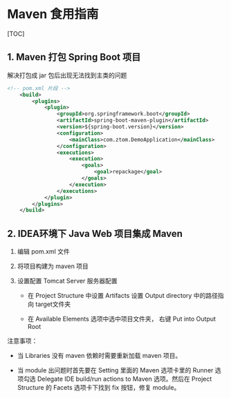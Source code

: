 # Maven 食用指南

[TOC]

## 1. Maven 打包 Spring Boot 项目

解决打包成 jar 包后出现无法找到主类的问题

```xml
<!-- pom.xml 片段 -->
    <build>
        <plugins>
            <plugin>
                <groupId>org.springframework.boot</groupId>
                <artifactId>spring-boot-maven-plugin</artifactId>
                <version>${spring-boot.version}</version>
                <configuration>
                    <mainClass>com.ztom.DemoApplication</mainClass>
                </configuration>
                <executions>
                    <execution>
                        <goals>
                            <goal>repackage</goal>
                        </goals>
                    </execution>
                </executions>
            </plugin>
        </plugins>
    </build>
```

## 2. IDEA环境下 Java Web 项目集成 Maven

1. 编辑 pom.xml 文件

2. 将项目构建为 maven 项目

3. 设置配置 Tomcat Server 服务器配置
   
   - 在 Project Structure 中设置 Artifacts 设置 Output directory 中的路径指向 target文件夹
   
   - 在 Available Elements 选项中选中项目文件夹， 右键 Put into Output Root

注意事项：

- 当 Libraries 没有 maven 依赖时需要重新加载 maven 项目。

- 当 module 出问题时首先要在 Setting 里面的 Maven 选项卡里的 Runner 选项勾选 Delegate IDE build/run actions to Maven 选项。然后在 Project Structure 的 Facets 选项卡下找到 fix 按钮，修复 module。 
